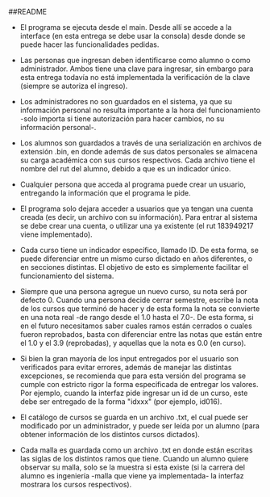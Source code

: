##README

* El programa se ejecuta desde el main. Desde allí se accede a la interface (en esta entrega se debe usar la consola) desde donde se puede hacer las funcionalidades pedidas.

* Las personas que ingresan deben identificarse como alumno o como administrador. Ambos tiene una clave para ingresar, sin embargo para esta entrega todavía no está implementada la verificación de la clave (siempre se autoriza el ingreso).

* Los administradores no son guardados en el sistema, ya que su información personal no resulta importante a la hora del funcionamiento -solo importa si tiene autorización para hacer cambios, no su información personal-.

* Los alumnos son guardados a través de una serialización en archivos de extensión .bin, en donde además de sus datos personales se almacena su carga académica con sus cursos respectivos. Cada archivo tiene el nombre del rut del alumno, debido a que es un indicador único. 

* Cualquier persona que acceda al programa puede crear un usuario, entregando la información que el programa le pide.

* El programa solo dejara acceder a usuarios que ya tengan una cuenta creada (es decir, un archivo con su información). Para entrar al sistema se debe crear una cuenta, o utilizar una ya existente (el rut 183949217 viene implementado).

* Cada curso tiene un indicador específico, llamado ID. De esta forma, se puede diferenciar entre un mismo curso dictado en años diferentes, o en secciones distintas. El objetivo de esto es simplemente facilitar el funcionamiento del sistema.

* Siempre que una persona agregue un nuevo curso, su nota será por defecto 0. Cuando una persona decide cerrar semestre, escribe la nota de los cursos que terminó de hacer y de esta forma la nota se convierte en una nota real -de rango desde el 1.0 hasta el 7.0-. De esta forma, si en el futuro necesitamos saber cuales ramos están cerrados o cuales fueron reprobados, basta con diferenciar entre las notas que están entre el 1.0 y el 3.9 (reprobadas), y aquellas que la nota es 0.0 (en curso).

* Si bien la gran mayoría de los input entregados por el usuario son verificados para evitar errores, además de manejar las distintas excepciones, se recomienda que para esta versión del programa se cumple con estricto rigor la forma especificada de entregar los valores. Por ejemplo, cuando la interfaz pide ingresar un id de un curso, este debe ser entregado de la forma "idxxx" (por ejemplo, id016).

* El catálogo de cursos se guarda en un archivo .txt, el cual puede ser modificado por un administrador, y puede ser leída por un alumno (para obtener información de los distintos cursos dictados).

* Cada malla es guardada como un archivo .txt en donde están escritas las siglas de los distintos ramos que tiene. Cuando un alumno quiere observar su malla, solo se la muestra si esta existe (si la carrera del alumno es ingeniería -malla que viene ya implementada- la interfaz mostrara los cursos respectivos).



